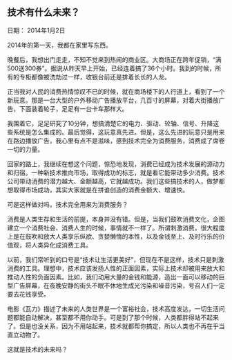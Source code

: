 ## 技术有什么未来？

日期： 2014年1月2日

2014年的第一天，我都在家里写东西。

晚餐后，我想出门走走，不知不觉来到热闹的商业区。大商场正在跨年促销，“满500送300券”。据说从昨天早上开始，已经连着搞了36个小时。我到的时候，所有的专柜都像被洗劫过一样，收银台前还是排着长长的人龙。

正当我对人民的消费热情惊叹不已的时候，就在商场楼下的人行道上，看到了一个新玩意。那是一台大型的户外移动广告播放平台，几百寸的屏幕，对着大街播放广告，下面装着轮子，足足有一台卡车那样大。

我围着它，足足研究了10分钟，想搞清楚它的电力、驱动、轮轴、信号、升降这些系统是怎么集成的。最后觉得，这玩意真先进。但是，这么先进的玩意只是用来在路边播放广告，我心里有点不是滋味，感到技术完全为消费服务，消费成了席卷一切的力量。

回家的路上，我继续在想这个问题，惊恐地发现，消费已经成为技术发展的源动力和归宿。一种新技术推向市场，取得成功的标志，就是看它能带动多少消费。技术公司带动消费的潜力越大、金额越高，它就越成功。我们这些搞技术的人，做梦都想取得市场成功，其实大家就是在拼谁创造的消费金额大、增速快。

可是这样做对吗，技术完全用来为消费服务？

消费是人类生存和生活的前提，本身并没有错。但是，当我们鼓吹消费文化，企图建立一个消费社会、消费人生的时候，事情就不一样了。所谓刺激消费，很大程度上是在鼓吹和放大人类享乐纵欲、贪婪懒惰的本性，以及金钱至上、及时行乐的价值观，将人类异化成消费工具。

以前，我们常听到的口号是“技术让生活更美好”，但现在不是这样，技术只是刺激消费的工具。理想中，技术应该发扬人性的正面因素，实际上技术却被用来放大和推动人性的负面因素。比如，我们动用大量的金钱和能源，造出一面可以移动的巨型广告屏幕，在夜晚安静的街头不眠不休地生成光污染和噪音污染，号召人们一定要去花钱享受。

电影《瓦力》描述了未来的人类世界是一个富裕社会，技术高度发达，一切生活问题都能自动解决，甚至都不用你动手。可是到了那个时候，人类都胖得站不起来了。但是也没关系，因为不用站起来，技术就都帮你搞定，所以人类也不再在乎当直立动物了。

这就是技术的未来吗？
